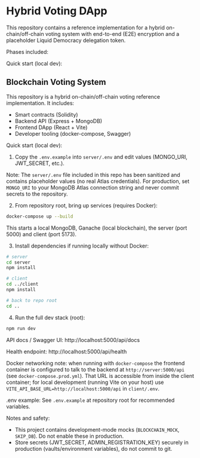 # Hybrid Voting DApp

This repository contains a reference implementation for a hybrid on-chain/off-chain voting system with end-to-end (E2E) encryption and a placeholder Liquid Democracy delegation token.

Phases included:

Quick start (local dev):


## Blockchain Voting System

This repository is a hybrid on-chain/off-chain voting reference implementation. It includes:
- Smart contracts (Solidity)
- Backend API (Express + MongoDB)
- Frontend DApp (React + Vite)
- Developer tooling (docker-compose, Swagger)

Quick start (local dev):

1. Copy the `.env.example` into `server/.env` and edit values (MONGO_URI, JWT_SECRET, etc.).

Note: The `server/.env` file included in this repo has been sanitized and contains placeholder values (no real Atlas credentials). For production, set `MONGO_URI` to your MongoDB Atlas connection string and never commit secrets to the repository.

2. From repository root, bring up services (requires Docker):

```bash
docker-compose up --build
```

This starts a local MongoDB, Ganache (local blockchain), the server (port 5000) and client (port 5173).

3. Install dependencies if running locally without Docker:

```bash
# server
cd server
npm install

# client
cd ../client
npm install

# back to repo root
cd ..
```

4. Run the full dev stack (root):

```bash
npm run dev
```

API docs / Swagger UI: http://localhost:5000/api/docs

Health endpoint: http://localhost:5000/api/health

Docker networking note: when running with `docker-compose` the frontend container is configured to talk to the backend at `http://server:5000/api` (see `docker-compose.prod.yml`). That URL is accessible from inside the client container; for local development (running Vite on your host) use `VITE_API_BASE_URL=http://localhost:5000/api` in `client/.env`.

.env example: See `.env.example` at repository root for recommended variables.

Notes and safety:
- This project contains development-mode mocks (`BLOCKCHAIN_MOCK`, `SKIP_DB`). Do not enable these in production.
- Store secrets (JWT_SECRET, ADMIN_REGISTRATION_KEY) securely in production (vaults/environment variables), do not commit to git.
